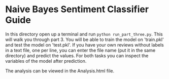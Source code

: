 # Naive Bayes Sentiment Classifier Guide
In this directory open up a terminal and run `python run_part_three.py`. This will walk you through part 3. You will be able to train the model on 'train.pkl' and test the model on 'test.pkl'. If you have your own reviews without labels in a text file, one per line, you can enter the file name (put it in the same directory) and predict the values. For both tasks you can inspect the variables of the model after prediction.

The analysis can be viewed in the Analysis.html file.
